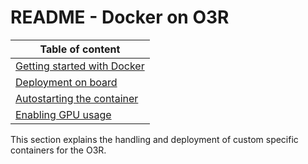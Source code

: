 # README - Docker on O3R

| Table of content|
|-|
| [Getting started with Docker](../Docker/docker.md)|
| [Deployment on board](../Docker/deployVPU.md)|
| [Autostarting the container](../Docker/autostart.md)|
| [Enabling GPU usage](../Docker/gpu.md)|

This section explains the handling and deployment of custom specific containers for the O3R.